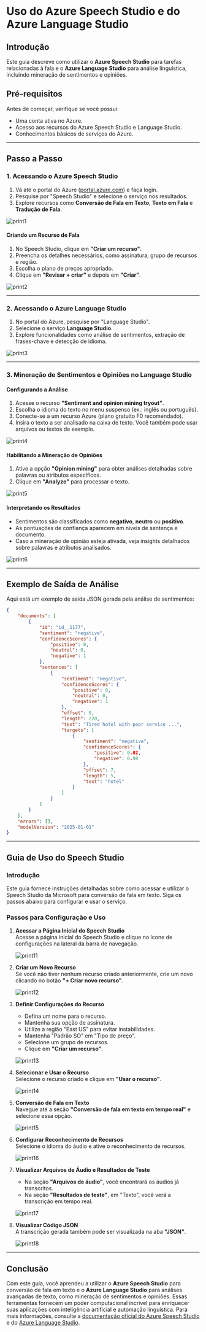 # Uso do Azure Speech Studio e do Azure Language Studio

## Introdução

Este guia descreve como utilizar o **Azure Speech Studio** para tarefas relacionadas à fala e o **Azure Language Studio** para análise linguística, incluindo mineração de sentimentos e opiniões.

## Pré-requisitos

Antes de começar, verifique se você possui:
- Uma conta ativa no Azure.
- Acesso aos recursos do Azure Speech Studio e Language Studio.
- Conhecimentos básicos de serviços do Azure.

---

## Passo a Passo

### 1. Acessando o Azure Speech Studio
1. Vá até o portal do Azure ([portal.azure.com](https://portal.azure.com)) e faça login.
2. Pesquise por "Speech Studio" e selecione o serviço nos resultados.
3. Explore recursos como **Conversão de Fala em Texto**, **Texto em Fala** e **Tradução de Fala**.

![print1](https://github.com/ItaloRochaj/language-studio/blob/main/assets/print1.png)

#### Criando um Recurso de Fala
1. No Speech Studio, clique em **"Criar um recurso"**.
2. Preencha os detalhes necessários, como assinatura, grupo de recursos e região.
3. Escolha o plano de preços apropriado.
4. Clique em **"Revisar + criar"** e depois em **"Criar"**.

![print2](https://github.com/ItaloRochaj/language-studio/blob/main/assets/print2.png)

---

### 2. Acessando o Azure Language Studio
1. No portal do Azure, pesquise por "Language Studio".
2. Selecione o serviço **Language Studio**.
3. Explore funcionalidades como análise de sentimentos, extração de frases-chave e detecção de idioma.

![print3](https://github.com/ItaloRochaj/language-studio/blob/main/assets/print3.png)

---

### 3. Mineração de Sentimentos e Opiniões no Language Studio

#### Configurando a Análise
1. Acesse o recurso **"Sentiment and opinion mining tryout"**.
2. Escolha o idioma do texto no menu suspenso (ex.: inglês ou português).
3. Conecte-se a um recurso Azure (plano gratuito F0 recomendado).
4. Insira o texto a ser analisado na caixa de texto. Você também pode usar arquivos ou textos de exemplo.

![print4](https://github.com/ItaloRochaj/language-studio/blob/main/assets/print4.png)

#### Habilitando a Mineração de Opiniões
1. Ative a opção **"Opinion mining"** para obter análises detalhadas sobre palavras ou atributos específicos.
2. Clique em **"Analyze"** para processar o texto.

![print5](https://github.com/ItaloRochaj/language-studio/blob/main/assets/print5.png)

#### Interpretando os Resultados
- Sentimentos são classificados como **negativo**, **neutro** ou **positivo**.
- As pontuações de confiança aparecem em níveis de sentença e documento.
- Caso a mineração de opinião esteja ativada, veja insights detalhados sobre palavras e atributos analisados.

![print6](https://github.com/ItaloRochaj/language-studio/blob/main/assets/print6.png)

---

## Exemplo de Saída de Análise

Aqui está um exemplo de saída JSON gerada pela análise de sentimentos:

```json
{
    "documents": [
        {
            "id": "id__1177",
            "sentiment": "negative",
            "confidenceScores": {
                "positive": 0,
                "neutral": 0,
                "negative": 1
            },
            "sentences": [
                {
                    "sentiment": "negative",
                    "confidenceScores": {
                        "positive": 0,
                        "neutral": 0,
                        "negative": 1
                    },
                    "offset": 0,
                    "length": 220,
                    "text": "Tired hotel with poor service ...",
                    "targets": [
                        {
                            "sentiment": "negative",
                            "confidenceScores": {
                                "positive": 0.02,
                                "negative": 0.98
                            },
                            "offset": 7,
                            "length": 5,
                            "text": "hotel"
                        }
                    ]
                }
            ]
        }
    ],
    "errors": [],
    "modelVersion": "2025-01-01"
}
```

---

## Guia de Uso do Speech Studio

### Introdução
Este guia fornece instruções detalhadas sobre como acessar e utilizar o Speech Studio da Microsoft para conversão de fala em texto. Siga os passos abaixo para configurar e usar o serviço.

### Passos para Configuração e Uso

1. **Acessar a Página Inicial do Speech Studio**  
   Acesse a página inicial do Speech Studio e clique no ícone de configurações na lateral da barra de navegação.

   ![print11](https://github.com/ItaloRochaj/language-studio/blob/main/assets/print11.png)

2. **Criar um Novo Recurso**  
   Se você não tiver nenhum recurso criado anteriormente, crie um novo clicando no botão **"+ Criar novo recurso"**.

   ![print12](https://github.com/ItaloRochaj/language-studio/blob/main/assets/print12.png)

3. **Definir Configurações do Recurso**  
   - Defina um nome para o recurso.
   - Mantenha sua opção de assinatura.
   - Utilize a região "East US" para evitar instabilidades.
   - Mantenha "Padrão SO" em "Tipo de preço".
   - Selecione um grupo de recursos.
   - Clique em **"Criar um recurso"**.

    ![print13](https://github.com/ItaloRochaj/language-studio/blob/main/assets/print13.png)

4. **Selecionar e Usar o Recurso**  
   Selecione o recurso criado e clique em **"Usar o recurso"**.

   ![print14](https://github.com/ItaloRochaj/language-studio/blob/main/assets/print14.png)

5. **Conversão de Fala em Texto**  
   Navegue até a seção **"Conversão de fala em texto em tempo real"** e selecione essa opção.

   ![print15](https://github.com/ItaloRochaj/language-studio/blob/main/assets/print15.png)

6. **Configurar Reconhecimento de Recursos**  
   Selecione o idioma do áudio e ative o reconhecimento de recursos.

   ![print16](https://github.com/ItaloRochaj/language-studio/blob/main/assets/print16.png)

7. **Visualizar Arquivos de Áudio e Resultados de Teste**  
   - Na seção **"Arquivos de áudio"**, você encontrará os áudios já transcritos.
   - Na seção **"Resultados de teste"**, em "Texto", você verá a transcrição em tempo real.

   ![print17](https://github.com/ItaloRochaj/language-studio/blob/main/assets/print17.png)

8. **Visualizar Código JSON**  
   A transcrição gerada também pode ser visualizada na aba **"JSON"**.

   ![print18](https://github.com/ItaloRochaj/language-studio/blob/main/assets/print18.png)

---

## Conclusão

Com este guia, você aprendeu a utilizar o **Azure Speech Studio** para conversão de fala em texto e o **Azure Language Studio** para análises avançadas de texto, como mineração de sentimentos e opiniões. Essas ferramentas fornecem um poder computacional incrível para enriquecer suas aplicações com inteligência artificial e automação linguística. Para mais informações, consulte a [documentação oficial do Azure Speech Studio](https://learn.microsoft.com/en-us/azure/cognitive-services/speech-service/) e do [Azure Language Studio](https://learn.microsoft.com/en-us/azure/ai-services/language-service/).